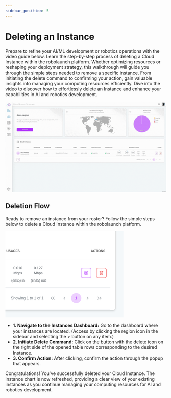 ```yaml
---
sidebar_position: 5
---
```


# Deleting an Instance

Prepare to refine your AI/ML development or robotics operations with the video guide below. Learn the step-by-step process of deleting a Cloud Instance within the robolaunch platform. Whether optimizing resources or reshaping your deployment strategy, this walkthrough will guide you through the simple steps needed to remove a specific instance. From initiating the delete command to confirming your action, gain valuable insights into managing your computing resources efficiently. Dive into the video to discover how to effortlessly delete an Instance and enhance your capabilities in AI and robotics development.

![All you need to delete an instance is just a few clicks.](https://raw.githubusercontent.com/robolaunch/trademark/main/repository-media/docs/user-guide/instance/img/delete-instance.gif)

## Deletion Flow

Ready to remove an instance from your roster? Follow the simple steps below to delete a Cloud Instance within the robolaunch platform.

![Delete Instance](https://raw.githubusercontent.com/robolaunch/trademark/main/repository-media/docs/user-guide/instance/img/instance-actions.png)

- **1. Navigate to the Instances Dashboard:** Go to the dashboard where your instances are located. (Access by clicking the region icon in the sidebar and selecting the > button on any item.)
- **2. Initiate Delete Command:** Click on the button with the delete icon on the right side of the opened table rows corresponding to the desired Instance.
- **3. Confirm Action:** After clicking, confirm the action through the popup that appears.

Congratulations! You've successfully deleted your Cloud Instance. The instance chart is now refreshed, providing a clear view of your existing instances as you continue managing your computing resources for AI and robotics development.
